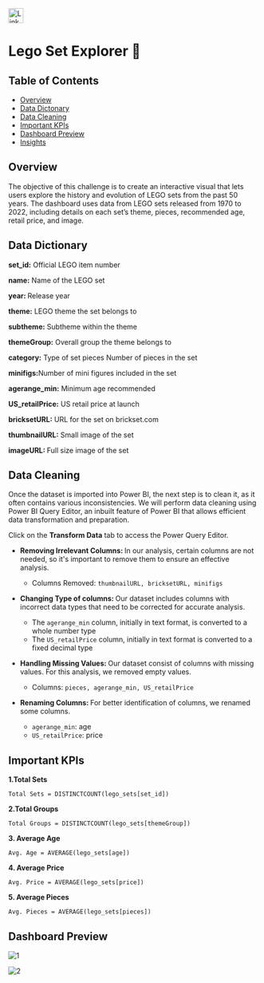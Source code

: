 <a href="https://www.linkedin.com/in/kshitija-chilbule-b98515309/" target="_blank">
  <img src="https://img.shields.io/badge/LinkedIn-Connect-blue?style=flat&logo=linkedin" alt="LinkedIn Badge" style="height: 30px; width: auto;">
</a>

# Lego Set Explorer 🧩

## Table of Contents
- [Overview](#overview)
- [Data Dictonary](#data-dictionary)
- [Data Cleaning](#data-cleaning)
- [Important KPIs](#important-kpis)
- [Dashboard Preview](#dashboard-preview)
- [Insights](#insights)

## Overview
The objective of this challenge is to create an interactive visual that lets users explore the history and evolution of LEGO sets from the past 50 years. The dashboard uses data from LEGO sets released from 1970 to 2022, including details on each set’s theme, pieces, recommended age, retail price, and image.
 
## Data Dictionary
<b>set_id:</b> Official LEGO item number

<b>name:</b> Name of the LEGO set

<b>year: </b> Release year

<b>theme:</b> LEGO theme the set belongs to

<b>subtheme:</b> Subtheme within the theme

<b>themeGroup:</b> Overall group the theme belongs to

<b>category:</b> Type of set pieces	Number of pieces in the set

<b>minifigs:</b>Number of mini figures included in the set

<b>agerange_min:</b> Minimum age recommended

<b>US_retailPrice:</b> US retail price at launch

<b>bricksetURL:</b> URL for the set on brickset.com

<b>thumbnailURL:</b> Small image of the set

<b>imageURL: </b> Full size image of the set

## Data Cleaning
Once the dataset is imported into Power BI, the next step is to clean it, as it often contains various inconsistencies. We will perform data cleaning using Power BI Query Editor, an inbuilt feature of Power BI that allows efficient data transformation and preparation. 

Click on the <b>Transform Data</b> tab to access the Power Query Editor.

- <b>Removing Irrelevant Columns: </b> In our analysis, certain columns are not needed, so it's important to remove them to ensure an effective analysis.
  - Columns Removed: `thumbnailURL, bricksetURL, minifigs`

- <b>Changing Type of columns: </b> Our dataset includes columns with incorrect data types that need to be corrected for accurate analysis.
  - The `agerange_min` column, initially in text format, is converted to a whole number type
  - The `US_retailPrice` column, initially in text format is converted to a fixed decimal type

- <b>Handling Missing Values: </b> Our dataset consist of columns with missing values. For this analysis, we removed empty values.
  - Columns: `pieces, agerange_min, US_retailPrice`
 
- <b>Renaming Columns: </b> For better identification of columns, we renamed some columns.
  - `agerange_min`: age
  - `US_retailPrice`: price

## Important KPIs

<b>1.Total Sets</b> 

```
Total Sets = DISTINCTCOUNT(lego_sets[set_id])
```

<b>2.Total Groups</b>

```
Total Groups = DISTINCTCOUNT(lego_sets[themeGroup])
```

<b>3. Average Age </b>

```
Avg. Age = AVERAGE(lego_sets[age])
```

<b>4. Average Price </b>

```
Avg. Price = AVERAGE(lego_sets[price])
```

<b>5. Average Pieces </b>

```
Avg. Pieces = AVERAGE(lego_sets[pieces])
```

## Dashboard Preview

![1](https://github.com/user-attachments/assets/cf167a87-ba24-4c50-9881-8caa93bba362)

![2](https://github.com/user-attachments/assets/c0b6fdbd-18cc-400b-8c84-0b56a1184de0)
